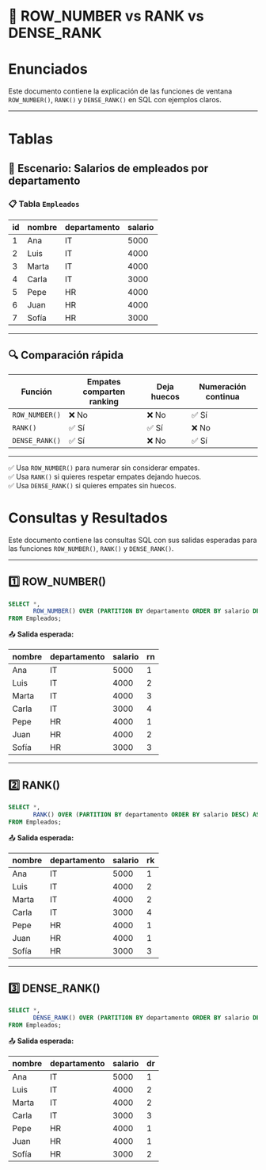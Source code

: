 # 📘 ROW_NUMBER vs RANK vs DENSE_RANK 

# Enunciados


Este documento contiene la explicación de las funciones de ventana `ROW_NUMBER()`, `RANK()` y `DENSE_RANK()` en SQL con ejemplos claros.

---

# Tablas

## 🧩 Escenario: Salarios de empleados por departamento

### 📋 Tabla `Empleados`

| id | nombre | departamento | salario |
|----|--------|--------------|---------|
| 1  | Ana    | IT           | 5000    |
| 2  | Luis   | IT           | 4000    |
| 3  | Marta  | IT           | 4000    |
| 4  | Carla  | IT           | 3000    |
| 5  | Pepe   | HR           | 4000    |
| 6  | Juan   | HR           | 4000    |
| 7  | Sofía  | HR           | 3000    |

---

## 🔍 Comparación rápida

| Función        | Empates comparten ranking | Deja huecos | Numeración continua |
|----------------|---------------------------|-------------|----------------------|
| `ROW_NUMBER()` | ❌ No                     | ❌ No        | ✅ Sí                |
| `RANK()`       | ✅ Sí                     | ✅ Sí        | ❌ No                |
| `DENSE_RANK()` | ✅ Sí                     | ❌ No        | ✅ Sí                |

---

✅ Usa `ROW_NUMBER()` para numerar sin considerar empates.  
✅ Usa `RANK()` si quieres respetar empates dejando huecos.  
✅ Usa `DENSE_RANK()` si quieres empates sin huecos.



# Consultas y Resultados

Este documento contiene las consultas SQL con sus salidas esperadas para las funciones `ROW_NUMBER()`, `RANK()` y `DENSE_RANK()`.

---

## 1️⃣ ROW_NUMBER()

```sql
SELECT *,
       ROW_NUMBER() OVER (PARTITION BY departamento ORDER BY salario DESC) AS rn
FROM Empleados;
```

📤 **Salida esperada:**

| nombre | departamento | salario | rn |
|--------|--------------|---------|----|
| Ana    | IT           | 5000    | 1  |
| Luis   | IT           | 4000    | 2  |
| Marta  | IT           | 4000    | 3  |
| Carla  | IT           | 3000    | 4  |
| Pepe   | HR           | 4000    | 1  |
| Juan   | HR           | 4000    | 2  |
| Sofía  | HR           | 3000    | 3  |

---

## 2️⃣ RANK()

```sql
SELECT *,
       RANK() OVER (PARTITION BY departamento ORDER BY salario DESC) AS rk
FROM Empleados;
```

📤 **Salida esperada:**

| nombre | departamento | salario | rk |
|--------|--------------|---------|----|
| Ana    | IT           | 5000    | 1  |
| Luis   | IT           | 4000    | 2  |
| Marta  | IT           | 4000    | 2  |
| Carla  | IT           | 3000    | 4  |
| Pepe   | HR           | 4000    | 1  |
| Juan   | HR           | 4000    | 1  |
| Sofía  | HR           | 3000    | 3  |

---

## 3️⃣ DENSE_RANK()

```sql
SELECT *,
       DENSE_RANK() OVER (PARTITION BY departamento ORDER BY salario DESC) AS dr
FROM Empleados;
```

📤 **Salida esperada:**

| nombre | departamento | salario | dr |
|--------|--------------|---------|----|
| Ana    | IT           | 5000    | 1  |
| Luis   | IT           | 4000    | 2  |
| Marta  | IT           | 4000    | 2  |
| Carla  | IT           | 3000    | 3  |
| Pepe   | HR           | 4000    | 1  |
| Juan   | HR           | 4000    | 1  |
| Sofía  | HR           | 3000    | 2  |


